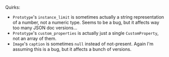 Quirks:
- `Prototype`'s `instance_limit` is sometimes actually a string representation of a
  number, not a numeric type. Seems to be a bug, but it affects way too many
  JSON doc versions...
- `Prototype`'s `custom_properties` is actually just a single `CustomProperty`,
  not an array of them.
- `Image`'s `caption` is sometimes `null` instead of not-present. Again I'm
  assuming this is a bug, but it affects a bunch of versions.
